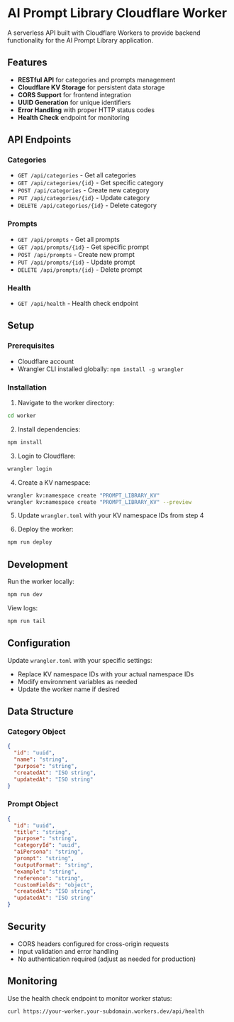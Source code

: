 # AI Prompt Library Cloudflare Worker

A serverless API built with Cloudflare Workers to provide backend functionality for the AI Prompt Library application.

## Features

- **RESTful API** for categories and prompts management
- **Cloudflare KV Storage** for persistent data storage
- **CORS Support** for frontend integration
- **UUID Generation** for unique identifiers
- **Error Handling** with proper HTTP status codes
- **Health Check** endpoint for monitoring

## API Endpoints

### Categories
- `GET /api/categories` - Get all categories
- `GET /api/categories/{id}` - Get specific category
- `POST /api/categories` - Create new category
- `PUT /api/categories/{id}` - Update category
- `DELETE /api/categories/{id}` - Delete category

### Prompts
- `GET /api/prompts` - Get all prompts
- `GET /api/prompts/{id}` - Get specific prompt
- `POST /api/prompts` - Create new prompt
- `PUT /api/prompts/{id}` - Update prompt
- `DELETE /api/prompts/{id}` - Delete prompt

### Health
- `GET /api/health` - Health check endpoint

## Setup

### Prerequisites
- Cloudflare account
- Wrangler CLI installed globally: `npm install -g wrangler`

### Installation

1. Navigate to the worker directory:
```bash
cd worker
```

2. Install dependencies:
```bash
npm install
```

3. Login to Cloudflare:
```bash
wrangler login
```

4. Create a KV namespace:
```bash
wrangler kv:namespace create "PROMPT_LIBRARY_KV"
wrangler kv:namespace create "PROMPT_LIBRARY_KV" --preview
```

5. Update `wrangler.toml` with your KV namespace IDs from step 4

6. Deploy the worker:
```bash
npm run deploy
```

## Development

Run the worker locally:
```bash
npm run dev
```

View logs:
```bash
npm run tail
```

## Configuration

Update `wrangler.toml` with your specific settings:
- Replace KV namespace IDs with your actual namespace IDs
- Modify environment variables as needed
- Update the worker name if desired

## Data Structure

### Category Object
```json
{
  "id": "uuid",
  "name": "string",
  "purpose": "string",
  "createdAt": "ISO string",
  "updatedAt": "ISO string"
}
```

### Prompt Object
```json
{
  "id": "uuid",
  "title": "string",
  "purpose": "string",
  "categoryId": "uuid",
  "aiPersona": "string",
  "prompt": "string",
  "outputFormat": "string",
  "example": "string",
  "reference": "string",
  "customFields": "object",
  "createdAt": "ISO string",
  "updatedAt": "ISO string"
}
```

## Security

- CORS headers configured for cross-origin requests
- Input validation and error handling
- No authentication required (adjust as needed for production)

## Monitoring

Use the health check endpoint to monitor worker status:
```bash
curl https://your-worker.your-subdomain.workers.dev/api/health
```

